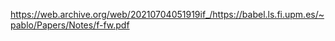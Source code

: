 https://web.archive.org/web/20210704051919if_/https://babel.ls.fi.upm.es/~pablo/Papers/Notes/f-fw.pdf